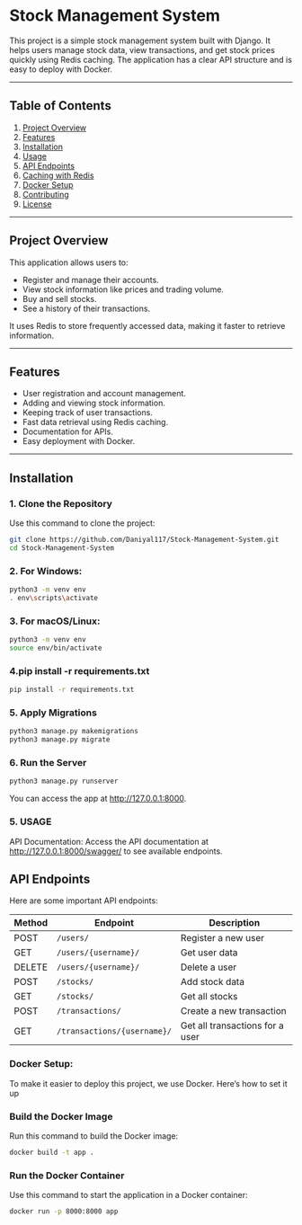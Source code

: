 # Stock Management System

This project is a simple stock management system built with Django. It helps users manage stock data, view transactions, and get stock prices quickly using Redis caching. The application has a clear API structure and is easy to deploy with Docker.

---

## Table of Contents

1. [Project Overview](#project-overview)
2. [Features](#features)
3. [Installation](#installation)
4. [Usage](#usage)
5. [API Endpoints](#api-endpoints)
6. [Caching with Redis](#caching-with-redis)
7. [Docker Setup](#docker-setup)
8. [Contributing](#contributing)
9. [License](#license)

---

## Project Overview

This application allows users to:
- Register and manage their accounts.
- View stock information like prices and trading volume.
- Buy and sell stocks.
- See a history of their transactions.

It uses Redis to store frequently accessed data, making it faster to retrieve information.

---

## Features

- User registration and account management.
- Adding and viewing stock information.
- Keeping track of user transactions.
- Fast data retrieval using Redis caching.
- Documentation for APIs.
- Easy deployment with Docker.

---

## Installation

### 1. Clone the Repository

Use this command to clone the project:

```bash
git clone https://github.com/Daniyal117/Stock-Management-System.git
cd Stock-Management-System
```

### 2. For Windows:

```bash
python3 -m venv env
. env\scripts\activate 
```

### 3. For macOS/Linux:


```bash
python3 -m venv env
source env/bin/activate
```

### 4.pip install -r requirements.txt
```bash
pip install -r requirements.txt
```

### 5. Apply Migrations
```bash
python3 manage.py makemigrations
python3 manage.py migrate
```
### 6. Run the Server
```bash
python3 manage.py runserver
```
You can access the app at http://127.0.0.1:8000.

### 5. USAGE
API Documentation: Access the API documentation at http://127.0.0.1:8000/swagger/ to see available endpoints.

## API Endpoints

Here are some important API endpoints:

| Method | Endpoint                        | Description                         |
|--------|---------------------------------|-------------------------------------|
| POST   | `/users/`                       | Register a new user                |
| GET    | `/users/{username}/`            | Get user data                      |
| DELETE | `/users/{username}/`            | Delete a user                      |
| POST   | `/stocks/`                      | Add stock data                     |
| GET    | `/stocks/`                      | Get all stocks                     |
| POST   | `/transactions/`                | Create a new transaction           |
| GET    | `/transactions/{username}/`      | Get all transactions for a user    |



###  Docker Setup:
To make it easier to deploy this project, we use Docker. Here’s how to set it up

### Build the Docker Image
Run this command to build the Docker image:
```bash
docker build -t app .
```
### Run the Docker Container
Use this command to start the application in a Docker container:
```bash
docker run -p 8000:8000 app
```


